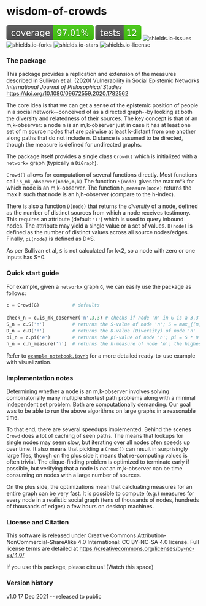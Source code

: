 # wisdom-of-crowds

![coverage](https://raw.githubusercontent.com/cvklein/wisdom-of-crowds/main/.reports/coverage-badge.svg)
![tests](https://raw.githubusercontent.com/cvklein/wisdom-of-crowds/main/.reports/tests-badge.svg)
![shields.io-issues](https://img.shields.io/github/issues/cvklein/wisdom-of-crowds)
![shields.io-forks](https://img.shields.io/github/forks/cvklein/wisdom-of-crowds)
![shields.io-stars](https://img.shields.io/github/stars/cvklein/wisdom-of-crowds)
![shields.io-license](https://img.shields.io/github/license/cvklein/wisdom-of-crowds)

### The package

This package provides a replication and extension of the measures described in Sullivan et al. (2020) Vulnerability in Social Epistemic Networks *International Journal of Philosophical Studies*  https://doi.org/10.1080/09672559.2020.1782562


The core idea is that we can get a sense of the epistemic position of people in a social network--conceived of as a directed graph--by looking at both the diversity and relatedness of their sources. The key concept is that of an m,k-observer: a node n is an m,k-observer just in case it has at least one set of m source nodes that are pairwise at least k-distant from one another along paths that do not include n. Distance is assumed to be directed, though the measure is defined for undirected graphs.

The package itself provides a single class ``Crowd()`` which is initialized with a ``networkx`` graph (typically a ``DiGraph``).

``Crowd()`` allows for computation of several functions directly. Most functions call ``is_mk_observer(node,m,k)`` The function ``S(node)`` gives the max m\*k for which  node is an m,k-observer. The function ``h_measure(node)`` returns the max h such that node is an h,h-observer (compare to the h-index).

There is also a function ``D(node)`` that returns the *diversity* of a node, defined as the number of distinct  sources from which a node receives testimony. This requires an  attribute (default `'T'`) which is used to query inbound nodes. The attribute may yield a single value or a set of values.  ``D(node)`` is defined as the number of distinct values  across all source nodes/edges.  Finally, ``pi(node)`` is defined as D*S.

As per Sullivan et al, ``S`` is not calculated for k<2, so a node with zero or one inputs has S=0.

### Quick start guide
For example, given a ``networkx`` graph ``G``, we can easily use the package as follows:
```python
c = Crowd(G)            # defaults

check_n = c.is_mk_observer('n',3,3) # checks if node 'n' in G is a 3,3-observer
S_n = c.S('n')          # returns the S-value of node 'n'; S = max_{(m,k) in MK}(m * k)
D_n = c.D('n')          # returns the D-value (Diversity) of node 'n'
pi_n = c.pi('e')        # returns the pi-value of node 'n'; pi = S * D
h_n = c.h_measure('n')  # returns the h-measure of node 'n'; the highest h for which mk_observer('n', h, h) is True
```

Refer to [``example notebook.ipynb``](https://github.com/cvklein/wisdom-of-crowds/blob/main/example%20notebook.ipynb) for a more detailed ready-to-use example with visualization.

### Implementation notes

Determining whether a node is an m,k-observer involves solving combinatorially many multiple shortest path problems along with a minimal independent set problem. Both are computationally demanding. Our goal was to be able to run the above algorithms on large graphs in a reasonable time.

To that end, there are several speedups implemented. Behind the scenes ``Crowd`` does a lot of caching of seen paths. The means that lookups for single nodes may seem slow, but iterating over all nodes ofen speeds up over time. It also means that pickling a ``Crowd()`` can result in surprisingly large files, though on the plus side it means that re-computing values is often trivial.  The clique-finding problem is optimized to terminate early if possible, but verifying that a node is *not* an m,k-observer can be time consuming on nodes with a large number of sources.

On the plus side, the optimizations mean that calcluating measures for an entire graph can be very fast. It is possible to compute (e.g.) measures for every node in a realistic social graph (tens of thousands of nodes,  hundreds of thousands of edges) a few hours on desktop machines.


### License and Citation

This software is released under Creative Commons Attribution-NonCommercial-ShareAlike 4.0 International: CC BY-NC-SA 4.0 license. Full license terms are detailed at https://creativecommons.org/licenses/by-nc-sa/4.0/

If you use this package, please cite us! (Watch this space)

### Version history

v1.0  17 Dec 2021  -- released to public
